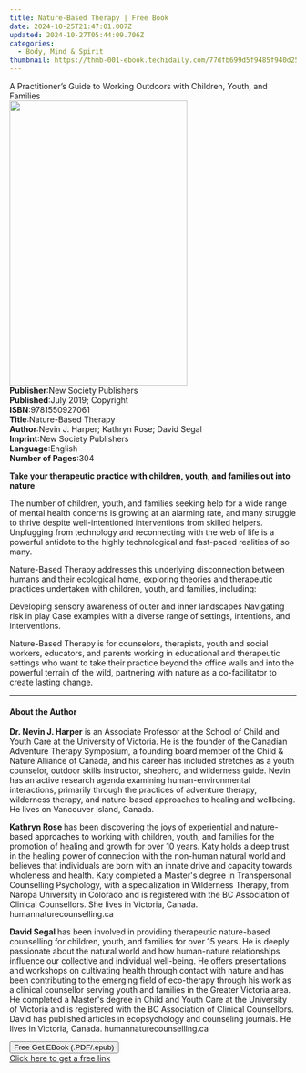 ```yaml
---
title: Nature-Based Therapy | Free Book
date: 2024-10-25T21:47:01.007Z
updated: 2024-10-27T05:44:09.706Z
categories:
  - Body, Mind & Spirit
thumbnail: https://thmb-001-ebook.techidaily.com/77dfb699d5f9485f940d254dd24209ae84c60137c0e874b9d514893f23dcbe03.jpg
---
```

<main id="book-container">
  <div class="flex flex-col">
    <div class="book-brief flex-1 py-6 px-4 sm:p-6 md:py-10 md:px-8">
      <!-- brief-->
      <div class="book-brief-main">
        A Practitioner’s Guide to Working Outdoors with Children, Youth, and
        Families
      </div>
    </div>
    <div
      class="book-meta-info flex-1 grid gap-4 col-start-1 col-end-3 row-start-1 sm:mb-6 sm:grid-cols-4 lg:gap-6 lg:col-start-2 lg:row-end-6 lg:row-span-6 lg:mb-0"
    >
      <div
        class="book-meta-info-left place-content-center mt-4 p-4 text-sm leading-6 col-start-2 col-span-2 dark:text-slate-400"
      >
        <img
          class="w-full h-500 object-cover rounded-lg sm:h-255 sm:col-span-2 lg:col-span-full"
          src="https://img-001-ebook.techidaily.com/2802123fea5145cc71e96aa65e3c728a51e3f2294a43f4cea9aedea73ae2234f.jpg"
          alt=""
          width="312"
          height="500"
        />
      </div>
      <div
        class="book-meta-info-right mt-2 col-start-1 row-start-2 col-span-3 self-center"
      >
        <!-- meta data  -->
        <div class="flex flex-col px-4 md:px-8">
          <div class="flex-1">
            <strong>Publisher</strong>:<span class="px-2"
              >New Society Publishers</span
            >
          </div>
          <div class="flex-1">
            <strong>Published</strong>:<span class="px-2"
              >July 2019; Copyright</span
            >
          </div>
          <div class="flex-1">
            <strong>ISBN</strong>:<span class="px-2">9781550927061</span>
          </div>
          <div class="flex-1">
            <strong>Title</strong>:<span class="px-2"
              >Nature-Based Therapy</span
            >
          </div>
          <div class="flex-1">
            <strong>Author</strong>:<span class="px-2"
              >Nevin J. Harper; Kathryn Rose; David Segal</span
            >
          </div>
          <div class="flex-1">
            <strong>Imprint</strong>:<span class="px-2"
              >New Society Publishers</span
            >
          </div>
          <div class="flex-1">
            <strong>Language</strong>:<span class="px-2">English</span>
          </div>
          <div class="flex-1">
            <strong>Number of Pages</strong>:<span class="px-2">304</span>
          </div>
        </div>
      </div>
    </div>
    <div class="book-description flex-1 py-6 px-4 sm:p-6 md:py-10 md:px-8">
      <div class="book-description-main">
        <div accordion-content="" id="description">
          <p>
            <b
              >Take your therapeutic practice with children, youth, and families
              out into nature</b
            >
          </p>
          <p>
            The number of children, youth, and families seeking help for a wide
            range of mental health concerns is growing at an alarming rate, and
            many struggle to thrive despite well-intentioned interventions from
            skilled helpers. Unplugging from technology and reconnecting with
            the web of life is a powerful antidote to the highly technological
            and fast-paced realities of so many.
          </p>
          <p>
            Nature-Based Therapy addresses this underlying disconnection between
            humans and their ecological home, exploring theories and therapeutic
            practices undertaken with children, youth, and families, including:
          </p>
          Developing sensory awareness of outer and inner landscapes Navigating
          risk in play Case examples with a diverse range of settings,
          intentions, and interventions.
          <p>
            Nature-Based Therapy is for counselors, therapists, youth and social
            workers, educators, and parents working in educational and
            therapeutic settings who want to take their practice beyond the
            office walls and into the powerful terrain of the wild, partnering
            with nature as a co-facilitator to create lasting change.
          </p>
        </div>
        <div class="accordion-fader"></div>
      </div>
    </div>
    <div class="book-excerpts flex-1 py-6 px-4 sm:p-6 md:py-10 md:px-8">
      <!-- excerpts-->
      <div class="book-excerpts-main">
        <hr />
        <h4 class="placeholder placeholder-heading">
          <span>About the Author</span>
        </h4>
        <p></p>
        <p>
          <strong>Dr. Nevin J. Harper</strong> is an Associate Professor at the
          School of Child and Youth Care at the University of Victoria. He is
          the founder of the Canadian Adventure Therapy Symposium, a founding
          board member of the Child &amp; Nature Alliance of Canada, and his
          career has included stretches as a youth counselor, outdoor skills
          instructor, shepherd, and wilderness guide. Nevin has an active
          research agenda examining human-environmental interactions, primarily
          through the practices of adventure therapy, wilderness therapy, and
          nature-based approaches to healing and wellbeing. He lives on
          Vancouver Island, Canada.
        </p>
        <p>
          <strong>Kathryn Rose </strong>has been discovering the joys of
          experiential and nature-based approaches to working with children,
          youth, and families for the promotion of healing and growth for over
          10 years. Katy holds a deep trust in the healing power of connection
          with the non-human natural world and believes that individuals are
          born with an innate drive and capacity towards wholeness and health.
          Katy completed a Master's degree in Transpersonal Counselling
          Psychology, with a specialization in Wilderness Therapy, from Naropa
          University in Colorado and is registered with the BC Association of
          Clinical Counsellors. She lives in Victoria, Canada.
          humannaturecounselling.ca
        </p>
        <p>
          <strong>David Segal </strong>has been involved in providing
          therapeutic nature-based counselling for children, youth, and families
          for over 15 years. He is deeply passionate about the natural world and
          how human-nature relationships influence our collective and individual
          well-being. He offers presentations and workshops on cultivating
          health through contact with nature and has been contributing to the
          emerging field of eco-therapy through his work as a clinical
          counsellor serving youth and families in the Greater Victoria area. He
          completed a Master's degree in Child and Youth Care at the University
          of Victoria and is registered with the BC Association of Clinical
          Counsellors. David has published articles in ecopsychology and
          counseling journals. He lives in Victoria, Canada.
          humannaturecounselling.ca
        </p>
        <p></p>
      </div>
    </div>
    <div
      class="book-about-author flex-1 py-6 px-4 sm:p-6 md:py-10 md:px-8"
    ></div>
    <div class="book-free-get flex-1 py-6 px-4 sm:p-6 md:py-10 md:px-8">
      <button
        id="btn-free-get"
        class="bg-blue-500 hover:bg-blue-700 text-white font-bold py-2 px-4 rounded"
      >
        Free Get EBook (.PDF/.epub)
      </button>
      <div id="countdown-display" class="px-2 text-lg mt-2"></div>
      <a
        id="free-link"
        class="hidden bg-blue-500 hover:bg-blue-700 text-white font-bold py-2 px-4 rounded"
        href="https://www.ebooks.com/en-us/book/138610327/nature-based-therapy/nevin-j-harper/"
        target="_blank"
        >Click here to get a free link</a
      >
    </div>
    <script>
      let countdownTime = 0;
      let countdownInterval = null;
      document
        .getElementById('btn-free-get')
        .addEventListener('click', startCountdown);
      function startCountdown() {
        countdownTime = new Date().getTime() + 60000 * 3;
        countdownInterval = setInterval(updateCountdown, 1000);
        document.getElementById('btn-free-get').disabled = true;
        document
          .getElementById('btn-free-get')
          .classList.add('bg-gray-500', 'cursor-not-allowed');
      }
      function updateCountdown() {
        let currentTime = new Date().getTime();
        let timeLeft = countdownTime - currentTime;
        let secondsLeft = Math.floor(timeLeft / 1000);
        document.getElementById('countdown-display').innerHTML =
          `Remaining time: ${secondsLeft} seconds.`;
        if (secondsLeft <= 0) {
          clearInterval(countdownInterval);
          document.getElementById('btn-free-get').classList.add('hidden');
          document.getElementById('free-link').classList.remove('hidden');
          document.getElementById('countdown-display').innerHTML = '';
        }
      }
    </script>
  </div>
</main>

<ins class="adsbygoogle"
      style="display:block"
      data-ad-client="ca-pub-7571918770474297"
      data-ad-slot="8358498916"
      data-ad-format="auto"
      data-full-width-responsive="true"></ins>
    
